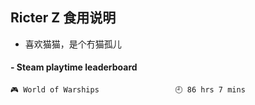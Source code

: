 ## Ricter Z 食用说明
- 喜欢猫猫，是个冇猫孤儿

<!-- steam-box start -->
#### - Steam playtime leaderboard
```text
🎮 World of Warships                 🕘 86 hrs 7 mins
```
<!-- Powered by https://github.com/YouEclipse/steam-box . -->
<!-- steam-box end -->
